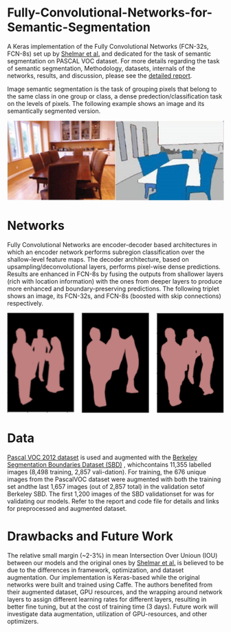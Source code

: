 # Fully-Convolutional-Networks-for-Semantic-Segmentation
A Keras implementation of the Fully Convolutional Networks (FCN-32s, FCN-8s) set up by [Shelmar et al.](https://arxiv.org/abs/1605.06211)  and dedicated for the task of semantic segmentation on PASCAL VOC dataset. For more details regarding the task of semantic segmentation, Methodology, datasets, internals of the networks, results, and discussion, please see the [detailed report](https://github.com/Eslam-Zaher/Fully-Convolutional-Networks-for-Semantic-Segmentation/blob/main/Detailed%20Report.pdf).


Image semantic segmentation is the task of grouping pixels that belong to the same class in one group or class, a dense predection/classification task on the levels of pixels. The following example shows an image and its semantically segmented version.

![alt text](https://github.com/Eslam-Zaher/Fully-Convolutional-Networks-for-Semantic-Segmentation/blob/main/examples/sem_seg.PNG)


# Networks
Fully Convolutional Networks are encoder-decoder based architectures in which an encoder network performs subregion classification over the shallow-level feature maps. The decoder architecture, based on upsampling/deconvolutional layers, performs pixel-wise dense predictions. Results are enhanced in FCN-8s by fusing the outputs from shallower layers (rich with location information) with the ones from deeper layers to produce more enhanced and boundary-preserving predictions. The following triplet shows an image, its FCN-32s, and FCN-8s (boosted with skip connections) respectively.

![alt text](https://github.com/Eslam-Zaher/Fully-Convolutional-Networks-for-Semantic-Segmentation/blob/main/examples/example_result.PNG)


# Data

[Pascal  VOC  2012  dataset](http://host.robots.ox.ac.uk/pascal/VOC/voc2012/) is used and augmented with  the [Berkeley Segmentation Boundaries Dataset (SBD)](http://home.bharathh.info/pubs/codes/SBD/download.html) , whichcontains  11,355  labelled  images  (8,498  training,  2,857  vali-dation).  For  training,  the  676  unique  images  from  the  PascalVOC  dataset  were  augmented  with  both  the  training  set  andthe last 1,657 images (out of 2,857 total) in the validation setof Berkeley SBD. The first 1,200 images of the SBD validationset for was for validating our models. Refer to the report and code file for details and links for preprocessed and augmented dataset.

# Drawbacks and Future Work
The relative small margin (~2-3%) in mean Intersection Over Unioun (IOU) between our models and the original ones by [Shelmar et al.](https://arxiv.org/abs/1605.06211) is believed to be due to the differences in framework, optimization, and dataset augmentation. Our implementation is Keras-based while the original networks were built and trained using Caffe. The authors benefited from their augmented dataset, GPU resources, and the wrapping around network layers to assign different learning rates for different layers, resulting in better fine tuning, but at the cost of training time (3 days). Future work will investigate data augmentation, utilization of GPU-resources, and other optimizers. 






